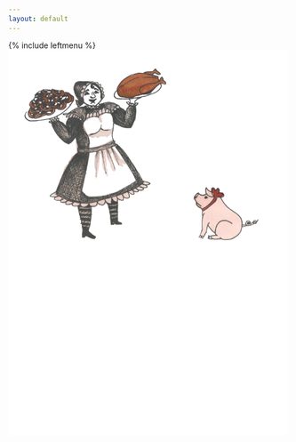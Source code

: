 ```yaml
---
layout: default
---
```


 <div class="container docs-container">
      <div class="row">
        <div class="col-md-3">
          <div class="sidebar hidden-print" role="complementary">
          {% include leftmenu %}
          </div>
        </div>
        <div class="col-md-9" role="main">
          <div class="panel docs-content">
            <div class="wrapper">
              <div class="home">
<img src="/img/selka_uvodni.jpg" alt="{{ Má úvodní selka }}" width="800px"/>
              </div>
            </div>
          </div>
        </div>
      </div>
    </div>

